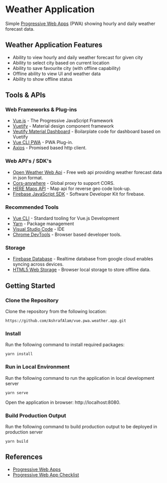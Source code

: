 # Weather Application

Simple [Progressive Web Apps](https://developers.google.com/web/progressive-web-apps/) (PWA) showing hourly and daily weather forecast data.

## Weather Application Features

- Ability to view hourly and daily weather forecast for given city
- Ability to select city based on current location
- Ability to save favourite city (with offline capability)
- Offline ability to view UI and weather data
- Ability to show offline status

## Tools & APIs

### Web Frameworks & Plug-ins

- [Vue.js](https://vuejs.org/) - The Progressive
  JavaScript Framework
- [Vuetify](https://vuetifyjs.com/en/) - Material design component framework
- [Veutify Material Dashboard](https://www.creative-tim.com/product/vuetify-material-dashboard) - Boilarplate code for dashboard based on Vuetify
- [Vue CLI PWA](https://naturaily.com/blog/pwa-vue-cli-3) - PWA Plug-in.
- [Axios](https://github.com/axios/axios) - Promised based http client.

### Web API's / SDK's

- [Open Weather Web Api](https://openweathermap.org/api) - Free web api providing weather forecast data in json format.
- [Cors-anywhere](https://cors-anywhere.herokuapp.com) - Global proxy to support CORS.
- [HERE Maps API](https://developer.here.com/documentation/maps/topics/overview.html) - Map api for reverse geo code look-up.
- [Firebase JavaScript SDK](https://firebase.google.com/docs/web/setup) - Software Developer Kit for firebase.

### Recommended Tools

- [Vue CLI](https://cli.vuejs.org/) - Standard tooling for Vue.js Development
- [Yarn](https://yarnpkg.com/en/) - Package management
- [Visual Studio Code](https://code.visualstudio.com/) - IDE
- [Chrome DevTools](https://developers.google.com/web/tools/chrome-devtools/) - Browser based developer tools.

### Storage

- [Firebase Database](https://firebase.google.com/docs/database) - Realtime database from google cloud enables syncing across devices.
- [HTML5 Web Storage](https://www.w3schools.com/html/html5_webstorage.asp) - Browser local storage to store offline data.

## Getting Started

### Clone the Repository

Clone the repository from the following location:

    https://github.com/AshrafAlam/vue.pwa.weather.app.git

### Install

Run the following command to install required packages:

    yarn install

### Run in Local Environment

Run the following command to run the application in local development server

    yarn serve

Open the application in browser: http://localhost:8080.

### Build Production Output

Run the following command to build production output to be deployed in production server

    yarn build

## References
* [Progressive Web Apps](https://developers.google.com/web/progressive-web-apps/)
* [Progressive Web App Checklist](https://developers.google.com/web/progressive-web-apps/checklist)